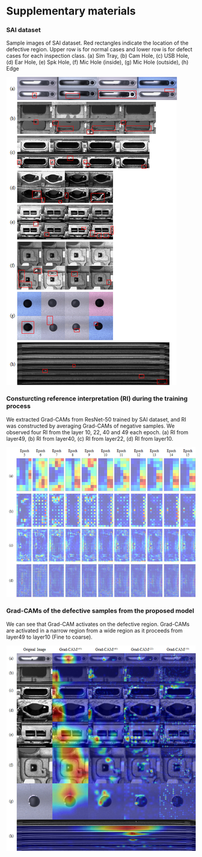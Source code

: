 # Supplementary materials

### SAI dataset
Sample images of SAI dataset. Red rectangles indicate the location of the defective region. Upper row is for normal cases and lower row is for defect cases for each inspection class. (a) Sim Tray, (b) Cam Hole, (c) USB Hole, (d) Ear Hole, (e) Spk Hole, (f) Mic Hole (inside), (g) Mic Hole (outside), (h) Edge

![GitHub Logo](/figure1.png)


### Consturcting reference interpretation (RI) during the training process
We extracted Grad-CAMs from ResNet-50 trained by SAI dataset, and RI was constructed by averaging Grad-CAMs of negative samples.
We observed four RI from the layer 10, 22, 40 and 49 each epoch. (a) RI from layer49, (b) RI from layer40, (c) RI from layer22, (d) RI from layer10.

![GitHub Logo](/figure2.png)


### Grad-CAMs of the defective samples from the proposed model
We can see that Grad-CAM activates on the defective region. Grad-CAMs are activated in a narrow region from a wide region as it proceeds from layer49 to layer10 (Fine to coarse).

![GitHub Logo](/figure3.png)
